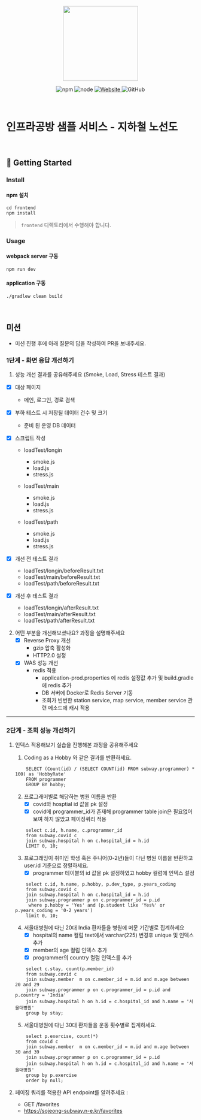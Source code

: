 <p align="center">
    <img width="200px;" src="https://raw.githubusercontent.com/woowacourse/atdd-subway-admin-frontend/master/images/main_logo.png"/>
</p>
<p align="center">
  <img alt="npm" src="https://img.shields.io/badge/npm-%3E%3D%205.5.0-blue">
  <img alt="node" src="https://img.shields.io/badge/node-%3E%3D%209.3.0-blue">
  <a href="https://edu.nextstep.camp/c/R89PYi5H" alt="nextstep atdd">
    <img alt="Website" src="https://img.shields.io/website?url=https%3A%2F%2Fedu.nextstep.camp%2Fc%2FR89PYi5H">
  </a>
  <img alt="GitHub" src="https://img.shields.io/github/license/next-step/atdd-subway-service">
</p>

<br>

# 인프라공방 샘플 서비스 - 지하철 노선도

<br>

## 🚀 Getting Started

### Install
#### npm 설치
```
cd frontend
npm install
```
> `frontend` 디렉토리에서 수행해야 합니다.

### Usage
#### webpack server 구동
```
npm run dev
```
#### application 구동
```
./gradlew clean build
```
<br>

## 미션

* 미션 진행 후에 아래 질문의 답을 작성하여 PR을 보내주세요.

### 1단계 - 화면 응답 개선하기
1. 성능 개선 결과를 공유해주세요 (Smoke, Load, Stress 테스트 결과)
- [x] 대상 페이지
    * 메인, 로그인, 경로 검색
- [x] 부하 테스트 시 저장될 데이터 건수 및 크기  
    * 준비 된 운영 DB 데이터  
- [x] 스크립트 작성
    * loadTest/longin 
        * smoke.js
        * load.js
        * stress.js
        
    * loadTest/main
        * smoke.js
        * load.js
        * stress.js

    * loadTest/path
        * smoke.js
        * load.js
        * stress.js

- [x] 개선 전 테스트 결과
    * loadTest/longin/beforeResult.txt
    * loadTest/main/beforeResult.txt
    * loadTest/path/beforeResult.txt

- [x] 개선 후 테스트 결과
    * loadTest/longin/afterResult.txt
    * loadTest/main/afterResult.txt
    * loadTest/path/afterResult.txt
    
2. 어떤 부분을 개선해보셨나요? 과정을 설명해주세요
    - [x] Reverse Proxy 개선
        * gzip 압축 활성화
        * HTTP2.0 설정
    - [x] WAS 성능 개선
        * redis 적용
            * application-prod.properties 에 redis 설정값 추가 및 build.gradle 에 redis 추가
            * DB 서버에 Docker로 Redis Server 기동
            * 조회가 빈번한 station service, map service, member service 관련 메소드에 캐시 적용
---

### 2단계 - 조회 성능 개선하기
1. 인덱스 적용해보기 실습을 진행해본 과정을 공유해주세요 
   1) Coding as a Hobby 와 같은 결과를 반환하세요.
    ```roomsql  
        SELECT (Count(id) / (SELECT COUNT(id) FROM subway.programmer) * 100) as 'HobbyRate'
        FROM programmer
        GROUP BY hobby;
    ```
    
    2)  프로그래머별로 해당하는 병원 이름을 반환
        - [x] covid와 hosptial id 값을 pk 설정
        - [x] covid에 programmer_id가 존재해 programmer table join은 필요없어보여 하지 않았고 페이징쿼리 적용

    ```roomsql
        select c.id, h.name, c.programmer_id
        from subway.covid c
        join subway.hospital h on c.hospital_id = h.id
        LIMIT 0, 10;
    ```
   
    3) 프로그래밍이 취미인 학생 혹은 주니어(0-2년)들이 다닌 병원 이름을 반환하고 user.id 기준으로 정렬하세요.
        - [x] programmer 테이블의 id 값을 pk 설정하였고 hobby 컬럼에 인덱스 설정
    ```roomsql
        select c.id, h.name, p.hobby, p.dev_type, p.years_coding
        from subway.covid c
        join subway.hospital h on c.hospital_id = h.id
        join subway.programmer p on c.programmer_id = p.id
         where p.hobby = 'Yes' and (p.student like 'Yes%' or p.years_coding = '0-2 years')
        limit 0, 10;
    ```
   
    4) 서울대병원에 다닌 20대 India 환자들을 병원에 머문 기간별로 집계하세요
        - [x] hospital의 name 컬럼 text에서 varchar(225) 변경후 unique 및 인덱스 추가
        - [x] member의 age 컬럼 인덱스 추가 
        - [x] programmer의  country 컬럼 인덱스를 추가
    ```roomsql
        select c.stay, count(p.member_id)
        from subway.covid c
        join subway.member  m on c.member_id = m.id and m.age between 20 and 29
        join subway.programmer p on c.programmer_id = p.id and p.country = 'India'
        join subway.hospital h on h.id = c.hospital_id and h.name = '서울대병원'
        group by stay;
    ```
   5) 서울대병원에 다닌 30대 환자들을 운동 횟수별로 집계하세요.
    ```roomsql
        select p.exercise, count(*)
        from covid c
        join subway.member  m on c.member_id = m.id and m.age between 30 and 39
        join subway.programmer p on c.programmer_id = p.id
        join subway.hospital h on h.id = c.hospital_id and h.name = '서울대병원'
        group by p.exercise
        order by null;
    ```
2. 페이징 쿼리를 적용한 API endpoint를 알려주세요 : 
   - GET /favorites
   - https://sojeong-subway.n-e.kr/favorites
